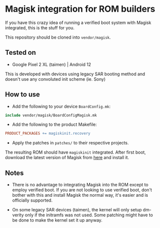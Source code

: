 # Magisk integration for ROM builders

If you have this crazy idea of running a verified boot system with Magisk
integrated, this is the stuff for you.

This repository should be cloned into `vendor/magisk`.

## Tested on

* Google Pixel 2 XL (taimen) | Android 12

This is developed with devices using legacy SAR booting method and doesn't use
any convoluted init scheme (ie. Sony)

## How to use

* Add the following to your device `BoardConfig.mk`:

```makefile
include vendor/magisk/BoardConfigMagisk.mk
```

* Add the following to the product Makefile:

```makefile
PRODUCT_PACKAGES += magiskinit.recovery
```

* Apply the patches in `patches/` to their respective projects.

The resulting ROM should have `magiskinit` integrated. After first boot,
download the latest version of Magisk from
[here](https://github.com/topjohnwu/Magisk/releases/latest) and install it.

## Notes

* There is no advantage to integrating Magisk into the ROM except to employ
  verified boot. If you are not looking to use verified boot, don't bother with
  this and install Magisk the normal way, it's easier and is officially
  supported.

* On some legacy SAR devices (taimen), the kernel will only setup dm-verity
  only if the initramfs was not used. Some patching might have to be done to
  make the kernel set it up anyway.
